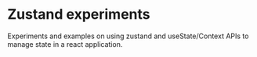 # Zustand experiments

Experiments and examples on using zustand and useState/Context APIs to manage state in a react application.
